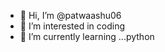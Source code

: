 - 👋 Hi, I’m @patwaashu06
- 👀 I’m interested in coding
- 🌱 I’m currently learning ...python


<!---
patwaashu06/patwaashu06 is a ✨ special ✨ repository because its `README.md` (this file) appears on your GitHub profile.
You can click the Preview link to take a look at your changes.
--->
